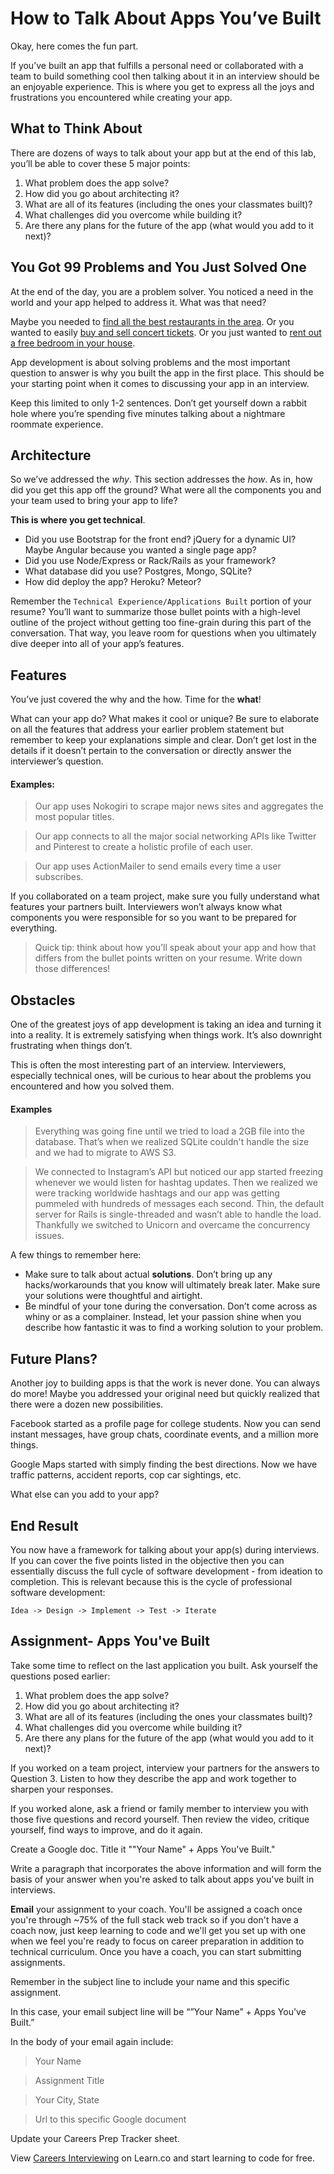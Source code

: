 # How to Talk About Apps You’ve Built

Okay, here comes the fun part.

If you’ve built an app that fulfills a personal need or collaborated with a team to build something cool then talking about it in an interview should be an enjoyable experience. This is where you get to express all the joys and frustrations you encountered while creating your app. 

## What to Think About

There are dozens of ways to talk about your app but at the end of this lab, you’ll be able to cover these 5 major points:

1. What problem does the app solve?
2. How did you go about architecting it?
3. What are all of its features (including the ones your classmates built)?
4. What challenges did you overcome while building it?
5. Are there any plans for the future of the app (what would you add to it next)?

## You Got 99 Problems and You Just Solved One

At the end of the day, you are a problem solver. You noticed a need in the world and your app helped to address it. What was that need?

Maybe you needed to [find all the best restaurants in the area](https://www.yelp.com). Or you wanted to easily [buy and sell concert tickets](https://www.stubhub.com/). Or you just wanted to [rent out a free bedroom in your house](https://www.airbnb.com/).

App development is about solving problems and the most important question to answer is why you built the app in the first place. This should be your starting point when it comes to discussing your app in an interview.

Keep this limited to only 1-2 sentences. Don’t get yourself down a rabbit hole where you’re spending five minutes talking about a nightmare roommate experience. 

## Architecture

So we’ve  addressed the *why*. This section addresses the *how*. As in, how did you get this app off the ground? What were all the components you and your team used to bring your app to life?

**This is where you get technical**.

- Did you use Bootstrap for the front end? jQuery for a dynamic UI? Maybe Angular because you wanted a single page app?
- Did you use Node/Express or Rack/Rails as your framework?
- What database did you use? Postgres, Mongo, SQLite?
- How did deploy the app? Heroku? Meteor?

Remember the `Technical Experience/Applications Built` portion of your resume? You’ll want to summarize those bullet points with a high-level outline of the project without getting too fine-grain during this part of the conversation. That way, you leave room for questions when you ultimately dive deeper into all of your app’s features.

## Features 

You’ve just covered the why and the how. Time for the **what**!

What can your app do? What makes it cool or unique? Be sure to elaborate on all the features that address your earlier problem statement but remember to keep your explanations simple and clear. Don’t get lost in the details if it doesn’t pertain to the conversation or directly answer the interviewer’s question.

#### Examples:

> Our app uses Nokogiri to scrape major news sites and aggregates the most popular titles.

> Our app connects to all the major social networking APIs like Twitter and Pinterest to create a holistic profile of each user.

> Our app uses ActionMailer to send emails every time a user subscribes.

If you collaborated on a team project, make sure you fully understand what features your partners built. Interviewers won’t always know what components you were responsible for so you want to be prepared for everything.

> Quick tip: think about how you’ll speak about your app and how that differs from the bullet points written on your resume. Write down those differences!

## Obstacles

One of the greatest joys of app development is taking an idea and turning it into a reality. It is extremely satisfying when things work. It’s also downright frustrating when things don’t.

This is often the most interesting part of an interview. Interviewers, especially technical ones, will be curious to hear about the problems you encountered and how you solved them.

#### Examples

> Everything was going fine until we tried to load a 2GB file into the database. That’s when we realized SQLite couldn't handle the size and we had to migrate to AWS S3.

> We connected to Instagram’s API but noticed our app started freezing whenever we would listen for hashtag updates. Then we realized we were tracking worldwide hashtags and our app was getting pummeled with hundreds of messages each second. Thin, the default server for Rails is single-threaded and wasn’t able to handle the load. Thankfully we switched to Unicorn and overcame the concurrency issues.

A few things to remember here:
- Make sure to talk about actual **solutions**. Don’t bring up any hacks/workarounds that you know will ultimately break later. Make sure your solutions were thoughtful and airtight.
- Be mindful of your tone during the conversation. Don’t come across as whiny or as a complainer. Instead, let your passion shine when you describe how fantastic it was to find a working solution to your problem.

## Future Plans?

Another joy to building apps is that the work is never done. You can always do more! Maybe you addressed your original need but quickly realized that there were a dozen new possibilities. 

Facebook started as a profile page for college students. Now you can send instant messages, have group chats, coordinate events, and a million more things.

Google Maps started with simply finding the best directions. Now we have traffic patterns, accident reports, cop car sightings, etc.

What else can you add to your app?

## End Result

You now have a framework for talking about your app(s) during interviews. If you can cover the five points listed in the objective then you can essentially discuss the full cycle of software development - from ideation to completion. This is relevant because this is the cycle of professional software development:

    Idea -> Design -> Implement -> Test -> Iterate

## Assignment- Apps You've Built

Take some time to reflect on the last application you built. Ask yourself the questions posed earlier:

1. What problem does the app solve?
2. How did you go about architecting it?
3. What are all of its features (including the ones your classmates built)?
4. What challenges did you overcome while building it?
5. Are there any plans for the future of the app (what would you add to it next)?

If you worked on a team project, interview your partners for the answers to Question 3. Listen to how they describe the app and work together to sharpen your responses.

If you worked alone, ask a friend or family member to interview you with those five questions and record yourself. Then review the video, critique yourself, find ways to improve, and do it again. 

Create a Google doc. Title it ""Your Name" + Apps You've Built."

Write a paragraph that incorporates the above information and will form the basis of your answer when you're asked to talk about apps you've built in interviews. 

**Email** your assignment to your coach. You'll be assigned a coach once you're through ~75% of the full stack web track so if you don't have a coach now, just keep learning to code and we'll get you set up with one when we feel you're ready to focus on career preparation in addition to technical curriculum. Once you have a coach, you can start submitting assignments.

Remember in the subject line to include your name and this specific assignment.

In this case, your email subject line will be “”Your Name” + Apps You've Built.”

In the body of your email again include:
>Your Name

>Assignment Title

>Your City, State

>Url to this specific Google document

Update your Careers Prep Tracker sheet.

<p data-visibility='hidden'>View <a href='https://learn.co/lessons/careers-interviewing'>Careers Interviewing</a> on Learn.co and start learning to code for free.</p>

